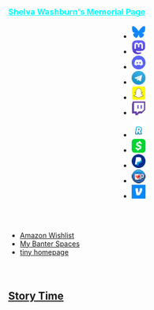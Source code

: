<script src="https://www.gstatic.com/firebasejs/5.1.0/firebase-app.js"></script>
<script src="https://www.gstatic.com/firebasejs/5.1.0/firebase-database.js"></script>
<script src="/assets/js/home.js"></script>
<section>
	<script src="/assets/js/hash-redirect.js"></script>
	<div id="mom" class="holder center">
		<h3 style="padding-top: 1em;"><a href="/mom" style="color:#0ff;">Shelva Washburn's Memorial Page</a></h3>
	</div>
	<div class="holder center" style="width:fit-content; margin-right:auto; margin-left:auto;">
		<nav>
			<ul>
				<li><a href="https://bsky.app/profile/rev-lunar.bsky.social" target="_blank"><img src="/assets/img/contact/bluesky.png" alt="Bluesky icon" style="width:2em; height:2em;"></a></li>
				<li><a href="https://mas.to/@lunar" rel="me" target="_blank"><img src="/assets/img/contact/mastodon.png" alt="Mastodon icon" style="width:2em; height:2em;"></a></li>
				<li><a href="https://discordapp.com/users/206291426932293634" target="_blank"><img src="/assets/img/contact/discord.png" alt="Discord icon" style="width:2em; height:2em;"></a></li>
				<li><a href="https://t.me/Rev_Lunar" target="_blank"><img src="/assets/img/contact/telegram.png" alt="Telegram icon" style="width:2em; height:2em;"></a></li>
				<li><a href="https://www.snapchat.com/add/rev_lunar" target="_blank"><img src="/assets/img/contact/snapchat.png" alt="Snapchat icon" style="width:2em; height:2em;"></a></li>
				<li><a href="https://www.twitch.tv/rev_lunar" target="_blank"><img src="/assets/img/contact/twitch.png" alt="Twitch icon" style="width:2em; height:2em;"></a></li>
			</ul>
		</nav>
	</div>
	<div class="holder center" style="width:fit-content; margin-right:auto; margin-left:auto;">
		<nav>
			<ul>
				<li><a href="https://pay.revolut.com/profile/revlunar" target="_blank"><img src="/assets/img/pay/revolut.png" alt="Revolut icon" style="width:2em; height:2em;"></a></li>
				<li><a href="https://cash.app/$revlunar" target="_blank"><img src="/assets/img/pay/cashapp.png" alt="Cashapp icon" style="width:2em; height:2em;"></a></li>
				<li><a href="https://www.paypal.me/lunartiger" target="_blank"><img src="/assets/img/pay/paypal.png" alt="PayPal icon" style="width:2em; height:2em;"></a></li>
				<li><a href="https://ko-fi.com/rev_lunar" target="_blank"><img src="/assets/img/pay/kofi.png" alt="KoFi icon" style="width:2em; height:2em;"></a></li>
				<li><a href="https://account.venmo.com/u/rev_lunar" target="_blank"><img src="/assets/img/pay/venmo.png" alt="Venmo icon" style="width:2em; height:2em;"></a></li>
			</ul>
		</nav>
	</div>
	<iframe id="musicembed" allow="encrypted-media" class="jsstuff" style="max-width:100%;height:0px;width:0px;border: 0px" allowfullscreen="true"></iframe>
	<hr style="height:4px; visibility:hidden;" class="jsstuff">
	<div class="holder center">
		<nav>
			<ul>
				<li><a href="https://www.amazon.com/hz/wishlist/ls/3BFK7H90M9CFT" id="amazon-wishlist" target="_blank">Amazon Wishlist</a></li>
				<li><a href="https://lunartiger.github.io/banter" id="banter-spaces">My Banter Spaces</a></li>
				<li><a href="https://lunar.bant.ing">tiny homepage</a></li>
			</ul>
		</nav>
	</div>
	<script type="module" src="https://cdn.jsdelivr.net/npm/bsky-embed/dist/bsky-embed.es.js" async></script>
	<bsky-embed
		username="rev-lunar.bsky.social"
		mode="dark"
		limit="5"
	>
	</bsky-embed>
	<hr style="height:4px; visibility:hidden;" class="jsstuff">
	<div id="story-time" class="holder center"><h2 style="padding-top: 1em;"><a href="https://story-time.bant.ing">Story Time</a></h2><!--<p id="bookSat"></p><p id="bookSun"></p>--></div>
	<!--<div id="mastodon" class="holder center" style="padding: 8px 1% 0;">
		<iframe id="mastodon-feed" allowfullscreen sandbox="allow-top-navigation allow-scripts" width="98%" height="569" style="max-width:369;" src="https://www.mastofeed.com/apiv2/feed?userurl=https%3A%2F%2Fmas.to%2Fusers%2Flunar&theme=dark&size=77&header=false&replies=false&boosts=true"></iframe>
		<p style="font-size:10px;"><a rel="me" href="https://mas.to/@lunar" target="_blank" id="mastodon-link" data-parent="social">open full timeline</a></p>
	</div>-->
	<div id="messageembed" class="holder center jsstuff"></div>
	<!--
		<div id="lunar-location" class="holder center"></div>
		<hr style="height:4px; visibility:hidden;">
		<script src="https://mas.to/embed.js" async="async"></script>
	<!---->
</section>
<script>(()=>{const a = document.getElementById('navhome'); if(!!a){a.style.backgroundColor = "#077"};})();</script>
